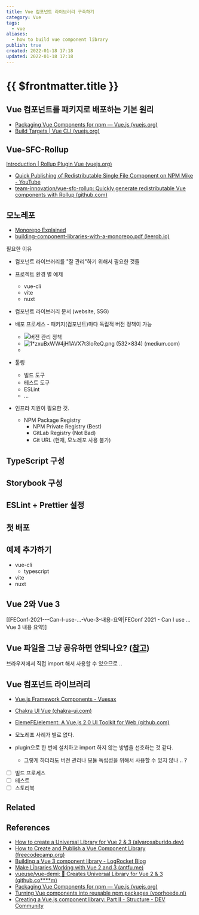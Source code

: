 ```yaml
---
title: Vue 컴포넌트 라이브러리 구축하기
category: Vue
tags:
  - vue
aliases:
  - how to build vue component library
publish: true
created: 2022-01-18 17:18
updated: 2022-01-18 17:18
---
```


# {{ $frontmatter.title }}

## Vue 컴포넌트를 패키지로 배포하는 기본 원리

- [Packaging Vue Components for npm — Vue.js (vuejs.org)](https://vuejs.org/v2/cookbook/packaging-sfc-for-npm.html)
- [Build Targets | Vue CLI (vuejs.org)](https://cli.vuejs.org/guide/build-targets.html#app)

## Vue-SFC-Rollup

[Introduction | Rollup Plugin Vue (vuejs.org)](https://rollup-plugin-vue.vuejs.org/)

- [Quick Publishing of Redistributable Single File Component on NPM Mike - YouTube](https://www.youtube.com/watch?v=iDCt8DtJr3s)
- [team-innovation/vue-sfc-rollup: Quickly generate redistributable Vue components with Rollup (github.com)](https://github.com/team-innovation/vue-sfc-rollup)

## 모노레포

- [Monorepo Explained](https://monorepo.tools/)
- [building-component-libraries-with-a-monorepo.pdf (leerob.io)](https://leerob.io/building-component-libraries-with-a-monorepo.pdf)

필요한 이유

- 컴포넌트 라이브러리를 "잘 관리"하기 위해서 필요한 것들
- 프로젝트 환경 별 예제
  - vue-cli
  - vite
  - nuxt
- 컴포넌트 라이브러리 문서 (website, SSG)
- 배포 프로세스 - 패키지(컴포넌트)마다 독립적 버전 정책이 가능
  - ![버전 관리 정책](https://miro.medium.com/max/1225/1*roETPKX_0bKp3oOIVbNVIw.png)
  - ![1*zxuBxWW4jH1AVX7t3loReQ.png (532×834) (medium.com)](https://miro.medium.com/max/931/1*zxuBxWW4jH1AVX7t3loReQ.png)
  -
- 툴링

  - 빌드 도구
  - 테스트 도구
  - ESLint
  - ...

- 인프라 지원이 필요한 것.
  - NPM Package Registry
    - NPM Private Registry (Best)
    - GitLab Registry (Not Bad)
    - Git URL (현재, 모노레포 사용 불가)

## TypeScript 구성

## Storybook 구성

## ESLint + Prettier 설정

## 첫 배포

## 예제 추가하기

- vue-cli
  - typescript
- vite
- nuxt

## Vue 2와 Vue 3

[[FEConf-2021---Can-I-use-...-Vue-3-내용-요약|FEConf 2021 - Can I use ... Vue 3 내용 요약]]

## Vue 파일을 그냥 공유하면 안되나요? ([참고](https://kr.vuejs.org/v2/cookbook/packaging-sfc-for-npm.html#Can%E2%80%99t-I-Just-Share-vue-Files-Directly))

브라우저에서 직접 import 해서 사용할 수 있으므로 ..

## Vue 컴포넌트 라이브러리

- [Vue.js Framework Components - Vuesax](https://vuesax.com/)
- [Chakra UI Vue (chakra-ui.com)](https://vue.chakra-ui.com/getting-started)
- [ElemeFE/element: A Vue.js 2.0 UI Toolkit for Web (github.com)](https://github.com/ElemeFE/element)

- 모노레포 사례가 별로 없다.
- plugin으로 한 번에 설치하고 import 하지 않는 방법을 선호하는 것 같다.
  - 그렇게 하더라도 버전 관리나 모듈 독립성을 위해서 사용할 수 있지 않나 .. ?
- [ ] 빌드 프로세스
- [ ] 테스트
- [ ] 스토리북

## Related

## References

- [How to create a Universal Library for Vue 2 & 3 (alvarosaburido.dev)](https://alvarosaburido.dev/blog/how-to-create-an-universal-library-for-vue-2-3)
- [How to Create and Publish a Vue Component Library (freecodecamp.org)](https://www.freecodecamp.org/news/how-to-create-and-publish-a-vue-component-library/)
- [Building a Vue 3 component library - LogRocket Blog](https://blog.logrocket.com/building-vue-3-component-library/)
- [Make Libraries Working with Vue 2 and 3 (antfu.me)](https://antfu.me/posts/make-libraries-working-with-vue-2-and-3)
- [vueuse/vue-demi: 🎩 Creates Universal Library for Vue 2 & 3 (github.co\*\*\*\*m)](https://github.com/vueuse/vue-demi)
- [Packaging Vue Components for npm — Vue.js (vuejs.org)](https://vuejs.org/v2/cookbook/packaging-sfc-for-npm.html)
- [Turning Vue components into reusable npm packages (voorhoede.nl)](https://www.voorhoede.nl/en/blog/turning-vue-components-into-reusable-npm-packages/)
- [Creating a Vue.js component library: Part II - Structure - DEV Community](https://dev.to/siegerts/creating-a-vue-js-component-library-part-ii-structure-iph)
